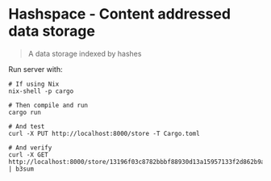 # Hashspace - Content addressed data storage

> A data storage indexed by hashes

Run server with:
```
# If using Nix
nix-shell -p cargo

# Then compile and run
cargo run

# And test
curl -X PUT http://localhost:8000/store -T Cargo.toml

# And verify
curl -X GET http://localhost:8000/store/13196f03c8782bbbf88930d13a15957133f2d862b9a1915aa44c298286777d1d | b3sum
```

